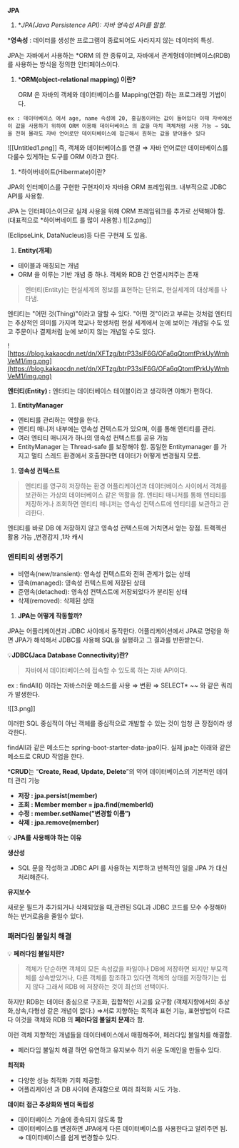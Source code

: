 **JPA**

1. *_JPA(Java Persistence API): 자바 _영속성 API를 말함.__

***영속성** : 데이터를 생성한 프로그램이 종료되어도 사라지지 않는 데이터의 특성.

JPA는 자바에서 사용하는 *ORM 의 한 종류이고, 자바에서 관계형데이터베이스(RDB) 를 사용하는 방식을 정의한 인터페이스이다.

1. ***ORM(object-relational mapping) 이란?**
    
    ORM 은 자바의 객체와 데이터베이스를 Mapping(연결) 하는 프로그래밍 기법이다.
    

`ex : 데이터베이스 에서 age, name 속성에 20, 홍길동이라는 값이 들어있다 이때 자바에선 이 값을 사용하기 위하여 ORM 이용해 데이터베이스 의 값을 마치 객체처럼 사용 가능 ⇒ SQL을 전혀 몰라도 자바 언어로만 데이터베이스에 접근해서 원하는 값을 받아올수 있다`

![[Untitled1.png]]
즉, 객체와 데이터베이스를 연결 ⇒ 자바 언어로만 데이터베이스를 다룰수 있게하는 도구를 ORM 이라고 한다.

1. *하이버네이트(Hibermate)이란?

JPA의 인터페이스를 구현한 구현자이자 자바용 ORM 프레임워크. 내부적으로 JDBC API를 사용함.

JPA 는 인터페이스이므로 실제 사용을 위해 ORM 프레임워크를 추가로 선택해야 함. (대표적으로 *하이버네이트 를 많이 사용함.)
![[2.png]]

(EclipseLink, DataNucleus)등 다른 구현체 도 있음.

1. **Entity(개체)**

- 테이블과 매칭되는 개념
- ORM 을 이루는 기반 개념 중 하나. 객체와 RDB 간 연결시켜주는 존재

> 엔터티(Entity)는 현실세계의 정보를 표현하는 단위로, 현실세계의 대상체를 나타냄.

엔티티는 "어떤 것(Thing)"이라고 말할 수 있다. "어떤 것"이라고 부르는 것처럼 엔터티는 추상적인 의미를 가지며 학교나 학생처럼 현실 세계에서 눈에 보이는 개념일 수도 있고 주문이나 결제처럼 눈에 보이지 않는 개념일 수도 있다.

![https://blog.kakaocdn.net/dn/XFTzg/btrP33sIF6G/OFa6qQtomfPrkUyWmhVeM1/img.png](https://blog.kakaocdn.net/dn/XFTzg/btrP33sIF6G/OFa6qQtomfPrkUyWmhVeM1/img.png)

**엔터티(Entity) :** 엔터티는 데이터베이스 테이블이라고 생각하면 이해가 편하다.

1. **EntityManager**

- 엔티티를 관리하는 역할을 한다.
- 엔티티 매니저 내부에는 영속성 컨텍스트가 있으며, 이를 통해 엔티티를 관리.
- 여러 엔티티 매니저가 하나의 영속성 컨텍스트를 공유 가능
- EntityManager 는 Thread-safe 를 보장해야 함. 동일한 Entitymanager 를 가지고 멀티 스레드 환경에서 호출한다면 데이터가 어떻게 변경될지 모름.

1. **영속성 컨텍스트**

> 엔티티를 영구히 저장하는 환경 어플리케이션과 데이터베이스 사이에서 객체를 보관하는 가상의 데이터베이스 같은 역활을 함. 엔티티 매니저를 통해 엔티티를 저장하거나 조회하면 엔티티 매니저는 영속성 컨텍스트에 엔티티를 보관하고 관리한다.

엔티티를 바로 DB 에 저장하지 않고 영속성 컨텍스트에 거치면서 얻는 장점. 트랙젝션 활용 가능 ,변경감지 ,1차 캐시

### 엔티티의 생명주기

- 비영속(new/transient): 영속성 컨텍스트와 전혀 관계가 없는 상태
- 영속(managed): 영속성 컨텍스트에 저장된 상태
- 준영속(detached): 영속성 컨텍스트에 저장되었다가 분리된 상태
- 삭제(removed): 삭제된 상태

1. **JPA는 어떻게 작동할까?**

JPA는 어플리케이션과 JDBC 사이에서 동작한다. 어플리케이션에서 JPA로 명령을 하면 JPA가 해석해서 JDBC를 사용해 SQL을 실행하고 그 결과를 반환받는다.

💡**JDBC(Jaca Database Connectivity)란?**

> 자바에서 데이터베이스에 접속할 수 있도록 하는 자바 API이다.

ex : findAll() 이라는 자바스러운 메소드를 사용 ⇒ 변환 ⇒ SELECT* ~~ 와 같은 쿼리가 발생한다.

![[3.png]]

이러한 SQL 중심적이 아닌 객체를 중심적으로 개발할 수 있는 것이 엄청 큰 장점이라 생각한다.

findAll과 같은 메소드는 spring-boot-starter-data-jpa이다. 실제 jpa는 아래와 같은 메소드로 CRUD 작업을 한다.

***CRUD**는 “**Create, Read, Update, Delete**”의 약어 데이터베이스의 기본적인 데이터 관리 기능

- **저장 : jpa.persist(member)**
- **조회 : Member member = jpa.find(memberld)**
- **수정 : member.setName(”변경할 이름”)**
- **삭제 : jpa.remove(member)**

💡 **JPA를 사용해야 하는 이유**

**생산성**

- SQL 문을 작성하고 JDBC API 를 사용하는 지루하고 반복적인 일을 JPA 가 대신 처리해준다.

**유지보수**

새로운 필드가 추가되거나 삭제되었을 때,관련된 SQL과 JDBC 코드를 모수 수정해야 하는 번거로움을 줄일수 있다.

### **패러다임 불일치 해결**

💡 **페러다임 불일치란?**

> 객체가 단순하면 객체의 모든 속성값을 파일이나 DB에 저장하면 되지만 부모객체를 상속받았거나, 다른 객체를 참조하고 있다면 객체의 상태를 저장하기는 쉽지 않다 그래서 RDB 에 저장하는 것이 최선의 선택이다.

하지만 RDB는 데이터 중심으로 구조화, 집합적인 사고를 요구함 (객체지향에서의 추상화,상속,다형성 같은 개념이 없다.) ⇒서로 지향하는 목적과 표현 기능, 표현방법이 다르다 이것을 객체와 RDB 의 **페러다임 불일치 문제**라 함.

이런 객체 지향적인 개념들을 데이터베이스에서 매핑해주어, 페러다임 불일치를 해결함.

- 페러다임 불일치 해결 하면 유연하고 유지보수 하기 쉬운 도메인을 만들수 있다.

**최적화**

- 다양한 성능 최적화 기회 제공함.
- 어플리케이션 과 DB 사이에 존재함으로 여러 최적화 시도 가능.

**데이터 접근 추상화와 벤더 독립성**

- 데이터베이스 기술에 종속되지 않도록 함
- 데이터베이스를 변경하면 JPA에게 다른 데이터베이스를 사용한다고 알려주면 됨. ⇒ 데이터베이스를 쉽게 변경할수 있다.